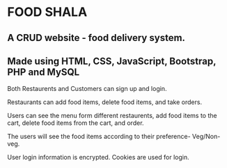 # FOOD SHALA

## A CRUD website - food delivery system.

## Made using HTML, CSS, JavaScript, Bootstrap, PHP and MySQL

Both Restaurents and Customers can sign up and login.

Restaurants can add food items, delete food items, and take orders.

Users can see the menu form different restaurents, add food items to the cart, delete food items from the cart, and order.

The users will see the food items according to their preference- Veg/Non-veg.

User login information is encrypted. Cookies are used for login. 
